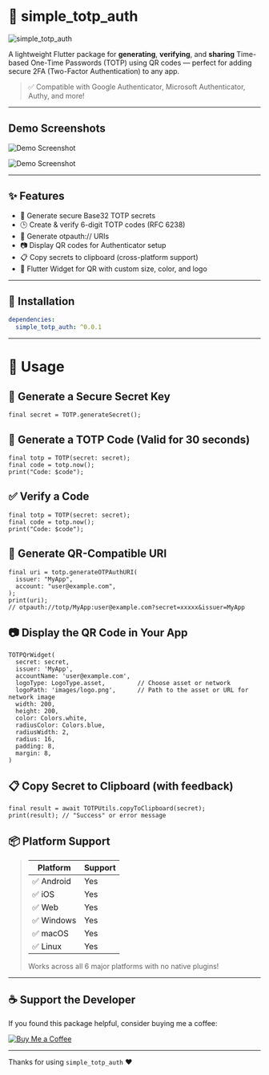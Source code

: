 # 🔐 simple_totp_auth

![simple_totp_auth](https://i.ibb.co/7N0Yr8wb/Add-a-subheading.png)

A lightweight Flutter package for **generating**, **verifying**, and **sharing** Time-based One-Time Passwords (TOTP) using QR codes — perfect for adding secure 2FA (Two-Factor Authentication) to any app.

> ✅ Compatible with Google Authenticator, Microsoft Authenticator, Authy, and more!

---
## Demo Screenshots
![Demo Screenshot](https://i.ibb.co/HTLrsGnS/Screenshot-272.png)

![Demo Screenshot](https://i.ibb.co/qLZQ199P/Screenshot-271.png)

---

## ✨ Features

- 🔑 Generate secure Base32 TOTP secrets
- 🕒 Create & verify 6-digit TOTP codes (RFC 6238)
- 📱 Generate otpauth:// URIs
- 📷 Display QR codes for Authenticator setup
- 📋 Copy secrets to clipboard (cross-platform support)
- 🧩 Flutter Widget for QR with custom size, color, and logo

---

## 🚀 Installation

```yaml
dependencies:
  simple_totp_auth: ^0.0.1
```
---
# 🧪 Usage
## 🔐 Generate a Secure Secret Key
```
final secret = TOTP.generateSecret();
```

## 🧮 Generate a TOTP Code (Valid for 30 seconds)
```
final totp = TOTP(secret: secret);
final code = totp.now();
print("Code: $code");
```

## ✅ Verify a Code
```
final totp = TOTP(secret: secret);
final code = totp.now();
print("Code: $code");
```
## 📡 Generate QR-Compatible URI
```
final uri = totp.generateOTPAuthURI(
  issuer: "MyApp",
  account: "user@example.com",
);
print(uri);
// otpauth://totp/MyApp:user@example.com?secret=xxxxx&issuer=MyApp

```
## 📷 Display the QR Code in Your App

```
TOTPQrWidget(
  secret: secret,
  issuer: 'MyApp',
  accountName: 'user@example.com',
  logoType: LogoType.asset,         // Choose asset or network
  logoPath: 'images/logo.png',      // Path to the asset or URL for network image
  width: 200,
  height: 200,
  color: Colors.white,
  radiusColor: Colors.blue,
  radiusWidth: 2,
  radius: 16,
  padding: 8,
  margin: 8,
)
```
## 📋 Copy Secret to Clipboard (with feedback)
```
final result = await TOTPUtils.copyToClipboard(secret);
print(result); // "Success" or error message

```

## 📦 **Platform Support**
>
> | Platform  | Support |
> |-----------|---------|
> | ✅ Android | Yes     |
> | ✅ iOS     | Yes     |
> | ✅ Web     | Yes     |
> | ✅ Windows | Yes     |
> | ✅ macOS   | Yes     |
> | ✅ Linux   | Yes     |
>
> Works across all 6 major platforms with no native plugins!

---

## ☕ Support the Developer

If you found this package helpful, consider buying me a coffee:

[![Buy Me a Coffee](https://img.shields.io/badge/☕-Buy%20Me%20a%20Coffee-yellow?logo=buy-me-a-coffee&style=for-the-badge)](https://buymeacoffee.com/hariswarsax)

---

Thanks for using `simple_totp_auth` ❤️

